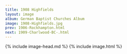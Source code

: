 ```yaml
---
title: 1908 Highfields
layout: image
album: German Baptist Churches Album
image: 1908-Highfields.jpg
prev: 1906-Rockhampton.html
next: 1909-Charlwood-BC-.html
---
```

{% include image-head.md %}
{% include image.html %}